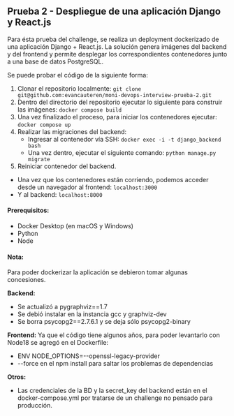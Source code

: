 ## Prueba 2 - Despliegue de una aplicación Django y React.js

Para ésta prueba del challenge, se realiza un deployment dockerizado de una aplicación Django + React.js.
La solución genera imágenes del backend y del frontend y permite desplegar los correspondientes contenedores junto a una base de datos PostgreSQL.

Se puede probar el código de la siguiente forma:

1. Clonar el repositorio localmente:
```git clone git@github.com:evancauteren/moni-devops-interview-prueba-2.git```
2. Dentro del directorio del repositorio ejecutar lo siguiente para construir las imágenes:
```docker compose build```
3. Una vez finalizado el proceso, para iniciar los contenedores ejecutar:
```docker compose up```
4. Realizar las migraciones del backend:
    - Ingresar al contenedor vía SSH:
```docker exec -i -t django_backend bash```
    - Una vez dentro, ejecutar el siguiente comando:
```python manage.py migrate```
5. Reiniciar contenedor del backend.

- Una vez que los contenedores están corriendo, podemos acceder desde un navegador al frontend:
```localhost:3000```
- Y al backend:
```localhost:8000```

#### Prerequisitos:
- Docker Desktop (en macOS y Windows)
- Python
- Node


#### Nota: 
Para poder dockerizar la aplicación se debieron tomar algunas concesiones.

**Backend:**
- Se actualizó a pygraphviz==1.7
- Se debió instalar en la instancia gcc y graphviz-dev
- Se borra psycopg2==2.7.6.1 y se deja sólo psycopg2-binary

**Frontend:**
Ya que el código tiene algunos años, para poder levantarlo con Node18 se agregó en el Dockerfile:
- ENV NODE_OPTIONS=--openssl-legacy-provider
- --force en el npm install para saltar los problemas de dependencias

**Otros:**
- Las credenciales de la BD y la secret_key del backend están en el docker-compose.yml por tratarse de un challenge no pensado para producción.